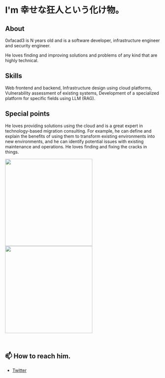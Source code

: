 # I'm 幸せな狂人という化け物。

## About
0xfacad3 is N years old and is a software developer, infrastructure engineer and security engineer. 

He loves finding and improving solutions and problems of any kind that are highly technical.

## Skills

Web frontend and backend, Infrastructure design using cloud platforms, Vulnerability assessment of existing systems, Development of a specialized platform for specific fields using LLM (RAG).

## Special points

He loves providing solutions using the cloud and is a great expert in technology-based migration consulting. For example, he can define and explain the benefits of using them to transform existing environments into new environments, and he can identify potential issues with existing maintenance and operations. He loves finding and fixing the cracks in things.
<br>

<p align="left"> 
  <img height="283px" src="https://github-readme-stats.vercel.app/api/top-langs/?username=0xfacad3&layout=compact&count_private=true&show_icons=true&theme=onedark&langs_count=10&hide=html,sh,Makefile,css,Blade,javascript,tex,php" />
  <img height="283px" src="https://github-profile-trophy.vercel.app/?username=0xfacad3&theme=onedark&column=3" />
</p>

<br>


<h2>
📫 How to reach him.
</h2>

- [Twitter](https://twitter.com/0xfacad3)


